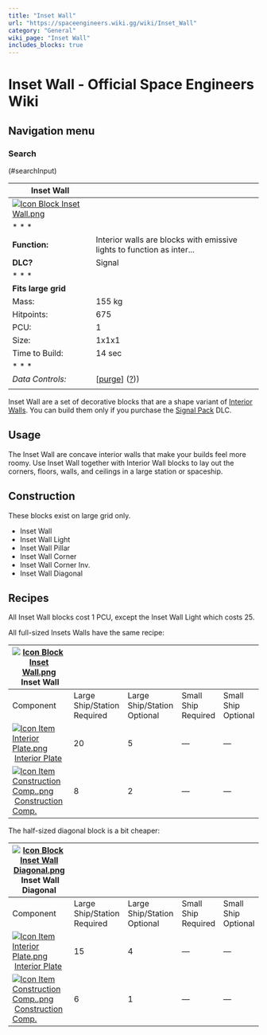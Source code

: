 ```yaml
---
title: "Inset Wall"
url: "https://spaceengineers.wiki.gg/wiki/Inset_Wall"
category: "General"
wiki_page: "Inset Wall"
includes_blocks: true
---
```


# Inset Wall - Official Space Engineers Wiki

## Navigation menu

### Search

(#searchInput)

| Inset Wall |     |
| --- | --- |
| [![Icon Block Inset Wall.png](https://spaceengineers.wiki.gg/images/Icon_Block_Inset_Wall.png?fabbeb)](https://spaceengineers.wiki.gg/wiki/File:Icon_Block_Inset_Wall.png) |     |
| * * * |     |
| **Function:** | Interior walls are blocks with emissive lights to function as inter... |
| **DLC?** | Signal |
| * * * |     |
| **Fits large grid** |     |
| Mass: | 155 kg |
| Hitpoints: | 675 |
| PCU: | 1   |
| Size: | 1x1x1 |
| Time to Build: | 14 sec |
| * * * |     |
| _Data Controls:_ | \[[purge](https://spaceengineers.wiki.gg/wiki/Inset_Wall?action=purge)\] ([?](https://spaceengineers.wiki.gg/wiki/Template:Info_Block))) |
|     |     |

Inset Wall are a set of decorative blocks that are a shape variant of [Interior Walls](https://spaceengineers.wiki.gg/wiki/Interior_Wall "Interior Wall"). You can build them only if you purchase the [Signal Pack](https://spaceengineers.wiki.gg/wiki/Signal_Pack "Signal Pack") DLC.

## Usage

The Inset Wall are concave interior walls that make your builds feel more roomy. Use Inset Wall together with Interior Wall blocks to lay out the corners, floors, walls, and ceilings in a large station or spaceship.

## Construction

These blocks exist on large grid only.

*   Inset Wall
*   Inset Wall Light
*   Inset Wall Pillar
*   Inset Wall Corner
*   Inset Wall Corner Inv.
*   Inset Wall Diagonal

## Recipes

All Inset Wall blocks cost 1 PCU, except the Inset Wall Light which costs 25.

All full-sized Insets Walls have the same recipe:

| [![Icon Block Inset Wall.png](https://spaceengineers.wiki.gg/images/thumb/Icon_Block_Inset_Wall.png/21px-Icon_Block_Inset_Wall.png?fabbeb)](https://spaceengineers.wiki.gg/wiki/Inset_Wall "Inset Wall") Inset Wall |     |     |     |     |
| --- | --- | --- | --- | --- |
| Component | Large Ship/Station  <br>Required | Large Ship/Station  <br>Optional | Small Ship  <br>Required | Small Ship  <br>Optional |
| [![Icon Item Interior Plate.png](https://spaceengineers.wiki.gg/images/thumb/Icon_Item_Interior_Plate.png/21px-Icon_Item_Interior_Plate.png?d80f8e)](https://spaceengineers.wiki.gg/wiki/Interior_Plate "Interior Plate") [Interior Plate](https://spaceengineers.wiki.gg/wiki/Interior_Plate "Interior Plate") | 20  | 5   | —   | —   |
| [![Icon Item Construction Comp..png](https://spaceengineers.wiki.gg/images/thumb/Icon_Item_Construction_Comp..png/21px-Icon_Item_Construction_Comp..png?cdc26f)](https://spaceengineers.wiki.gg/wiki/Construction_Comp. "Construction Comp.") [Construction Comp.](https://spaceengineers.wiki.gg/wiki/Construction_Comp. "Construction Comp.") | 8   | 2   | —   | —   |

The half-sized diagonal block is a bit cheaper:

| [![Icon Block Inset Wall Diagonal.png](https://spaceengineers.wiki.gg/images/thumb/Icon_Block_Inset_Wall_Diagonal.png/21px-Icon_Block_Inset_Wall_Diagonal.png?ddffca)](https://spaceengineers.wiki.gg/wiki/Inset_Wall_Diagonal "Inset Wall Diagonal") Inset Wall Diagonal |     |     |     |     |
| --- | --- | --- | --- | --- |
| Component | Large Ship/Station  <br>Required | Large Ship/Station  <br>Optional | Small Ship  <br>Required | Small Ship  <br>Optional |
| [![Icon Item Interior Plate.png](https://spaceengineers.wiki.gg/images/thumb/Icon_Item_Interior_Plate.png/21px-Icon_Item_Interior_Plate.png?d80f8e)](https://spaceengineers.wiki.gg/wiki/Interior_Plate "Interior Plate") [Interior Plate](https://spaceengineers.wiki.gg/wiki/Interior_Plate "Interior Plate") | 15  | 4   | —   | —   |
| [![Icon Item Construction Comp..png](https://spaceengineers.wiki.gg/images/thumb/Icon_Item_Construction_Comp..png/21px-Icon_Item_Construction_Comp..png?cdc26f)](https://spaceengineers.wiki.gg/wiki/Construction_Comp. "Construction Comp.") [Construction Comp.](https://spaceengineers.wiki.gg/wiki/Construction_Comp. "Construction Comp.") | 6   | 1   | —   | —   |